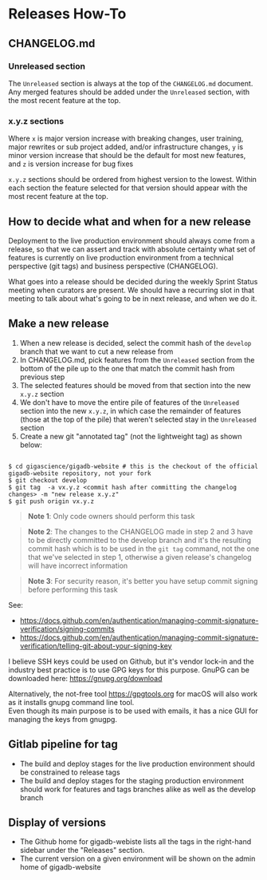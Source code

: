 # Releases How-To

## CHANGELOG.md

### Unreleased section

The `Unreleased` section is always at the top of the `CHANGELOG.md` document.
Any merged features should be added under the `Unreleased` section, with the most recent feature at the top.

### x.y.z sections

Where `x` is major version increase with breaking changes, user training, major rewrites or sub project added,  and/or infrastructure changes, `y` is  minor version increase that should be the default for most new features, and `z` is version increase for bug fixes

`x.y.z` sections should be ordered from highest version to the lowest. Within each section the feature selected for that version should appear with the most recent feature at the top.

## How to decide what and when for a new release

Deployment to the live production environment should always come from a release, so that we can assert and track with absolute certainty what set of features is currently on live production environment from a technical perspective (git tags) and business perspective (CHANGELOG).


What goes into a release should be decided during the weekly Sprint Status meeting when curators are present.
We should have a recurring slot in that meeting to talk about what's going to be in next release, and when we do it. 


## Make a new release

1. When a new release is decided, select the commit hash of the `develop` branch that we want to cut a new release from
2. In CHANGELOG.md, pick features from the `Unreleased` section from the bottom of the pile up to the one that match the commit hash from previous step
3. The selected features should be moved from that section into the new `x.y.z` section
4. We don't have to move the entire pile of features of the `Unreleased` section into the new `x.y.z`, in which case the remainder of features (those at the top of the pile) that weren't selected stay in the `Unreleased` section
5. Create a new git "annotated tag" (not the lightweight  tag) as shown below:

```

$ cd gigascience/gigadb-website # this is the checkout of the official gigadb-website repository, not your fork
$ git checkout develop
$ git tag  -a vx.y.z <commit hash after committing the changelog changes> -m "new release x.y.z"
$ git push origin vx.y.z
```

>**Note 1**: Only code owners should perform this task

>**Note 2**: The changes to the CHANGELOG made in step 2 and 3 have to be directly committed to the develop branch and it's the resulting commit hash which is to be used in the `git tag` command, not the one that we've selected in step 1, otherwise a given release's changelog will have incorrect information

>**Note 3**: For security reason, it's better you have setup commit signing before performing this task

See: 
* https://docs.github.com/en/authentication/managing-commit-signature-verification/signing-commits
* https://docs.github.com/en/authentication/managing-commit-signature-verification/telling-git-about-your-signing-key

I believe SSH keys could be used on Github, but it's vendor lock-in and the industry best practice is to use GPG keys for this purpose.
GnuPG can be downloaded here: https://gnupg.org/download

Alternatively, the not-free tool https://gpgtools.org for macOS will also work as it installs gnupg command line tool.  
Even though its main purpose is to be used with emails, it has a nice GUI for managing the keys from gnugpg.


## Gitlab pipeline for tag

* The build and deploy stages for the live production environment should be constrained to release tags
* The build and deploy stages for the staging production environment should work for features and tags branches alike as well as the develop branch

## Display of versions

* The Github home for gigadb-webiste lists all the tags in the right-hand sidebar under the "Releases" section.
* The current version on a given environment will be shown on the admin home of gigadb-website
